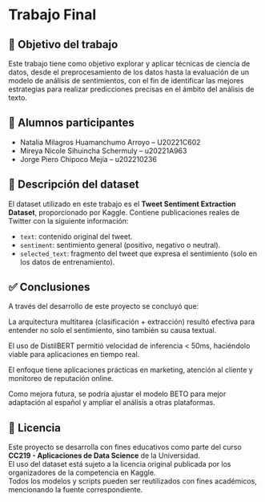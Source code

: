 # Trabajo Final

## 🎯 Objetivo del trabajo

Este trabajo tiene como objetivo explorar y aplicar técnicas de ciencia de datos, desde el preprocesamiento de los datos hasta la evaluación de un modelo de análisis de sentimientos, con el fin de identificar las mejores estrategias para realizar predicciones precisas en el ámbito del análisis de texto.

## 👥 Alumnos participantes

- Natalia Milagros Huamanchumo Arroyo – U20221C602
- Mireya Nicole Sihuincha Schermuly – u20221A963
- Jorge Piero Chipoco Mejía – u202210236
  
## 📄 Descripción del dataset

El dataset utilizado en este trabajo es el **Tweet Sentiment Extraction Dataset**, proporcionado por Kaggle. Contiene publicaciones reales de Twitter con la siguiente información:

- `text`: contenido original del tweet.
- `sentiment`: sentimiento general (positivo, negativo o neutral).
- `selected_text`: fragmento del tweet que expresa el sentimiento (solo en los datos de entrenamiento).
  
## ✅ Conclusiones

A través del desarrollo de este proyecto se concluyó que:

La arquitectura multitarea (clasificación + extracción) resultó efectiva para entender no solo el sentimiento, sino también su causa textual.

El uso de DistilBERT permitió velocidad de inferencia < 50ms, haciéndolo viable para aplicaciones en tiempo real.

El enfoque tiene aplicaciones prácticas en marketing, atención al cliente y monitoreo de reputación online.

Como mejora futura, se podría ajustar el modelo BETO para mejor adaptación al español y ampliar el análisis a otras plataformas.
  
## 📜 Licencia

Este proyecto se desarrolla con fines educativos como parte del curso **CC219 - Aplicaciones de Data Science** de la Universidad.  
El uso del dataset está sujeto a la licencia original publicada por los organizadores de la competencia en Kaggle.  
Todos los modelos y scripts pueden ser reutilizados con fines académicos, mencionando la fuente correspondiente.

